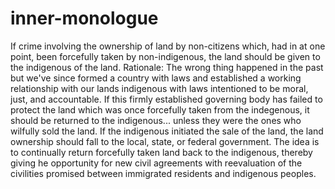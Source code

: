 # inner-monologue

If crime involving the ownership of land by non-citizens which, had in at one point, been forcefully taken by non-indigenous, the land should be given to the indigenous of the land.
Rationale: The wrong thing happened in the past but we've since formed a country with laws and established a working relationship with our lands indigenous with laws intentioned to be moral, just, and accountable.  If this firmly established governing body has failed to protect the land which was once forcefully taken from the indegenous, it should be returned to the indigenous... unless they were the ones who wilfully sold the land.  If the indigenous initiated the sale of the land, the land ownership should fall to the local, state, or federal government.  The idea is to continually return forcefully taken land back to the indigenous, thereby giving he opportunity for new civil agreements with reevaluation of the civilities promised between immigrated residents and indigenous peoples.
